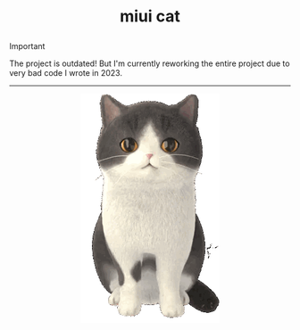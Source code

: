 # <p align="center">miui cat</p>
> [!IMPORTANT]
> The project is outdated! But I'm currently reworking the entire project due to very bad code I wrote in 2023.
<hr>
<p align="center">
  <img src="assets/normal/deafult.gif">
</p>
